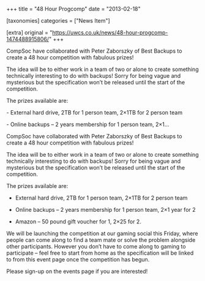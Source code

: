 +++
title = "48 Hour Progcomp"
date = "2013-02-18"

[taxonomies]
categories = ["News Item"]

[extra]
original = "https://uwcs.co.uk/news/48-hour-progcomp-1474488915806/"
+++

<p>CompSoc have collaborated with Peter Zaborszky of Best Backups to create a 48 hour competition with fabulous prizes!</p>

<p>The idea will be to either work in a team of two or alone to create something technically interesting to do with backups! Sorry for being vague and mysterious but the specification won’t be released until the start of the competition.</p>

<p>The prizes available are:</p>

<p>- External hard drive, 2TB for 1 person team, 2×1TB for 2 person team</p>

<p>- Online backups – 2 years membership for 1 person team, 2×1...</p>

<!-- more -->

CompSoc have collaborated with Peter Zaborszky of Best Backups to create a 48 hour competition with fabulous prizes\!

The idea will be to either work in a team of two or alone to create something technically interesting to do with backups\! Sorry for being vague and mysterious but the specification won’t be released until the start of the competition.

The prizes available are:

- External hard drive, 2TB for 1 person team, 2×1TB for 2 person team

- Online backups – 2 years membership for 1 person team, 2×1 year for 2

- Amazon – 50 pound gift voucher for 1, 2×25 for 2.

We will be launching the competition at our gaming social this Friday, where people can come along to find a team mate or solve the problem alongside other participants. However you don’t have to come along to gaming to participate – feel free to start from home as the specification will be linked to from this event page once the competition has begun.

Please sign-up on the events page if you are interested\!

